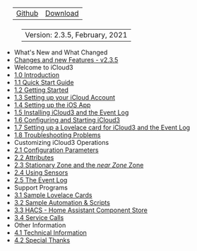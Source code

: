 <nav>
  <table style="padding: 10px 0 5px 20px;">
    <tr>
      <td>
        <a href="https://github.com/gcobb321/icloud3" class="button-base">Github</a>
      </td>
      <td>
        <a href="https://github.com/gcobb321/icloud3/releases" class="button-base">Download</a>
      </td>
    </tr>
  </table>
  <table style="padding:  0  10px  0 40px;">
    <tr>
      <td>
        <a  class="sidebar-version-date">Version: 2.3.5, February, 2021</a>
      </td>
    </tr>
  </table>
</nav>

- What's New and What Changed
 - [Changes and new Features - v2.3.5](CHANGELOG-v2.3.md)
- Welcome to iCloud3
 - [1.0  Introduction](README.md)
 - [1.1  Quick Start Guide](chapters/1.1-quick-start-guide.md)
 - [1.2 Getting Started](chapters/1.2-getting-started.md)
 - [1.3 Setting up your iCloud Account](chapters/1.3-setting-up-icloud-account.md)
 - [1.4 Setting up the iOS App](chapters/1.4-setting-up-iosapp.md)
 - [1.5 Installing iCloud3 and the Event Log](chapters/1.5-installing-icloud3.md)
 - [1.6 Configuring and Starting iCloud3](chapters/1.6-configuring-starting-icloud3)
 - [1.7 Setting up a Lovelace card for iCloud3 and the Event Log](chapters/1.7-setup-lovelace-event-log-card.md)
 - [1.8 Troubleshooting Problems](chapters/1.8-troubleshooting-problems.md)
- Customizing iCloud3 Operations
 - [2.1 Configuration Parameters](chapters/2.1-config-parms.md)
 - [2.2 Attributes](chapters/2.2-attributes.md)
 - [2.3 Stationary Zone and the *near Zone* Zone](chapters/2.3-special-zones.md)
 - [2.4 Using Sensors](chapters/2.4-sensors.md)
 - [2.5 The Event Log](chapters/2.5-event-log.md)
- Support Programs
 - [3.1 Sample Lovelace Cards](chapters/3.1-sample-lovelace.md)
 - [3.2 Sample Automation & Scripts](chapters/3.2-sample-automation-scripts.md)
 - [3.3 HACS - Home Assistant Component Store](chapters/3.3-hacs.md)
 - [3.4 Service Calls](chapters/3.4-services.md)
- Other Information
 - [4.1 Technical Information](chapters/4.1-tech-info.md)
 - [4.2 Special Thanks](chapters/4.2-special-thanks.md)


